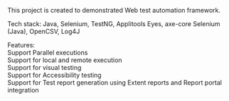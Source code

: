 This project is created to demonstrated Web test automation framework.

Tech stack: Java, Selenium, TestNG, Applitools Eyes, axe-core Selenium (Java), OpenCSV, Log4J

Features: <br/>
Support Parallel executions <br/>
Support for local and remote execution <br/>
Support for visual testing <br/>
Support for Accessibility testing <br/>
Support for Test report generation using Extent reports and Report portal integration <br/>
